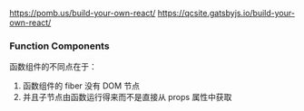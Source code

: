 https://pomb.us/build-your-own-react/
https://qcsite.gatsbyjs.io/build-your-own-react/


### Function Components

函数组件的不同点在于：

1. 函数组件的 fiber 没有 DOM 节点
2. 并且子节点由函数运行得来而不是直接从 props 属性中获取
